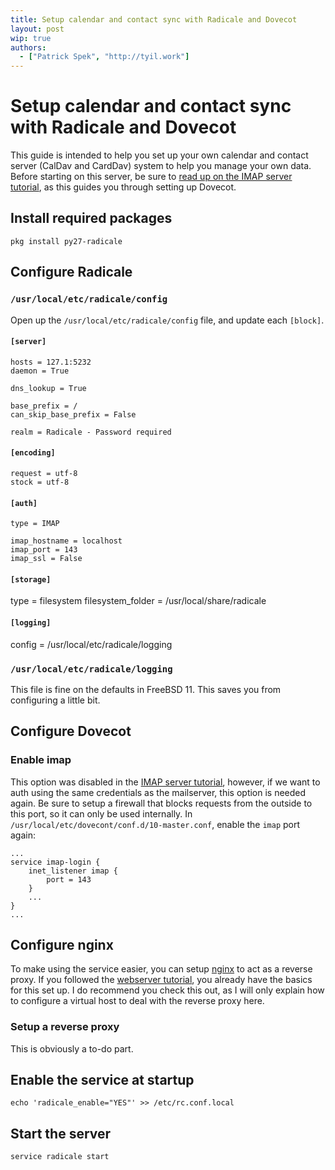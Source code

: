 ```yaml
---
title: Setup calendar and contact sync with Radicale and Dovecot
layout: post
wip: true
authors:
  - ["Patrick Spek", "http://tyil.work"]
---
```


# Setup calendar and contact sync with Radicale and Dovecot
This guide is intended to help you set up your own calendar and contact server
(CalDav and CardDav) system to help you manage your own data. Before starting
on this server, be sure to [read up on the IMAP server
tutorial][tutorial-imap], as this guides you through setting up Dovecot.

## Install required packages
```
pkg install py27-radicale
```

## Configure Radicale
### `/usr/local/etc/radicale/config`
Open up the `/usr/local/etc/radicale/config` file, and update each `[block]`.

#### `[server]`
```
hosts = 127.1:5232
daemon = True

dns_lookup = True

base_prefix = /
can_skip_base_prefix = False

realm = Radicale - Password required
```

#### `[encoding]`
```
request = utf-8
stock = utf-8
```

#### `[auth]`
```
type = IMAP

imap_hostname = localhost
imap_port = 143
imap_ssl = False
```

#### `[storage]`
type = filesystem
filesystem_folder = /usr/local/share/radicale

#### `[logging]`
config = /usr/local/etc/radicale/logging

### `/usr/local/etc/radicale/logging`
This file is fine on the defaults in FreeBSD 11. This saves you from
configuring a little bit.

## Configure Dovecot
### Enable imap
This option was disabled in the [IMAP server tutorial][tutorial-imap], however,
if we want to auth using the same credentials as the mailserver, this option is
needed again. Be sure to setup a firewall that blocks requests from the
outside to this port, so it can only be used internally. In
`/usr/local/etc/dovecont/conf.d/10-master.conf`, enable the `imap` port
again:

```
...
service imap-login {
    inet_listener imap {
        port = 143
    }
    ...
}
...
```

## Configure nginx
To make using the service easier, you can setup [nginx][nginx] to act as a
reverse proxy. If you followed the [webserver tutorial][tutorial-webserver],
you already have the basics for this set up. I do recommend you check this out,
as I will only explain how to configure a virtual host to deal with the reverse
proxy here.

### Setup a reverse proxy
This is obviously a to-do part.

## Enable the service at startup
```
echo 'radicale_enable="YES"' >> /etc/rc.conf.local
```

## Start the server
```
service radicale start
```

[nginx]: #
[tutorial-imap]: #
[tutorial-webserver]: #

